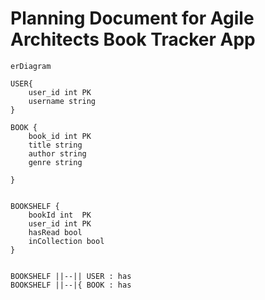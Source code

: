 # Planning Document for Agile Architects Book Tracker App

```mermaid
erDiagram

USER{
    user_id int PK
    username string
}

BOOK {
    book_id int PK
    title string
    author string
    genre string
    
}


BOOKSHELF {
    bookId int  PK
    user_id int PK
    hasRead bool
    inCollection bool
}


BOOKSHELF ||--|| USER : has
BOOKSHELF ||--|{ BOOK : has


```
